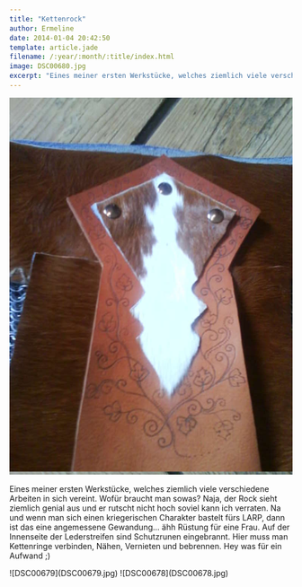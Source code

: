 ```yaml
---
title: "Kettenrock"
author: Ermeline
date: 2014-01-04 20:42:50
template: article.jade
filename: /:year/:month/:title/index.html
image: DSC00680.jpg
excerpt: "Eines meiner ersten Werkstücke, welches ziemlich viele verschiedene Arbeiten in sich vereint. "
---
```


![DSC00680](DSC00680.jpg)

Eines meiner ersten Werkstücke, welches ziemlich viele verschiedene
Arbeiten in sich vereint. Wofür braucht man sowas? Naja, der Rock sieht
ziemlich genial aus und er rutscht nicht hoch soviel kann ich verraten.
Na und wenn man sich einen kriegerischen Charakter bastelt fürs LARP,
dann ist das eine angemessene Gewandung... ähh Rüstung für eine Frau.
Auf der Innenseite der Lederstreifen sind Schutzrunen eingebrannt. Hier
muss man Kettenringe verbinden, Nähen, Vernieten und bebrennen. Hey was
für ein Aufwand ;)

<div class="slideshow_landscape">
![DSC00679](DSC00679.jpg)
![DSC00678](DSC00678.jpg)
</div>
